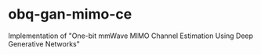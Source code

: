 # obq-gan-mimo-ce
Implementation of "One-bit mmWave MIMO Channel Estimation Using Deep Generative Networks"
